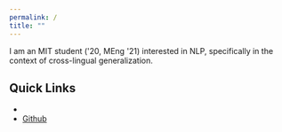 ```yaml
---
permalink: /
title: ""
---
```

I am an MIT student ('20, MEng '21) interested in NLP, specifically in the context of cross-lingual generalization.

## Quick Links
- [CV]: [here][/assets/CV_2020.pdf]
- [Github](https://github.com/chengemily)
